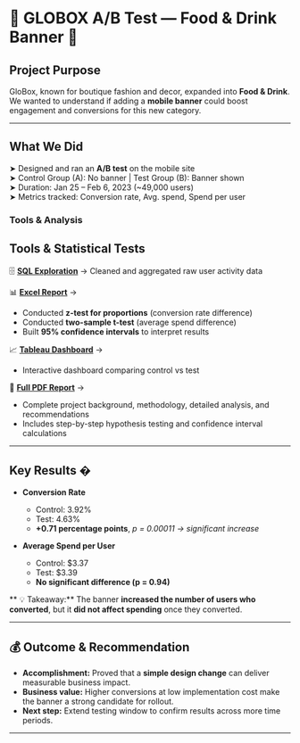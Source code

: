 

# 🚀 GLOBOX A/B Test — Food & Drink Banner 🚀

## Project Purpose  
GloBox, known for boutique fashion and decor, expanded into **Food & Drink**.  
We wanted to understand if adding a **mobile banner** could boost engagement and conversions for this new category.

---
## What We Did  
➤ Designed and ran an **A/B test** on the mobile site  
➤ Control Group (A): No banner | Test Group (B): Banner shown  
➤ Duration: Jan 25 – Feb 6, 2023 (~49,000 users)  
➤ Metrics tracked: Conversion rate, Avg. spend, Spend per user  

### Tools & Analysis  
## Tools & Statistical Tests  
🗄️ **[SQL Exploration](https://github.com/bagdatsarikas/GLOBOX-A-B-TEST/blob/main/globox.sql)** → Cleaned and aggregated raw user activity data  

📊 **[Excel Report](https://docs.google.com/spreadsheets/d/1e8rXeXXp22JJjLDBI9JC16uBNbAl4iaupVPovfFesZs/edit?usp=sharing)** →  
   - Conducted **z-test for proportions** (conversion rate difference)  
   - Conducted **two-sample t-test** (average spend difference)  
   - Built **95% confidence intervals** to interpret results  

📈 **[Tableau Dashboard](https://public.tableau.com/app/profile/bagdat.sarikas/viz/globax-abtesting/Dashboard3)** →  
   - Interactive dashboard comparing control vs test   

📄 **[Full PDF Report](./GLOBOX%20A_B%20TEST%20PROJECT.pdf)** →  
   - Complete project background, methodology, detailed analysis, and recommendations  
   - Includes step-by-step hypothesis testing and confidence interval calculations  

---

## Key Results �
- **Conversion Rate**  
  - Control: 3.92%  
  - Test: 4.63%  
  - **+0.71 percentage points**, *p = 0.00011 → significant increase*  

- **Average Spend per User**  
  - Control: $3.37  
  - Test: $3.39  
  - **No significant difference (p = 0.94)**  

** 💡 Takeaway:** The banner **increased the number of users who converted**, but it **did not affect spending** once they converted.

---

## 💰 Outcome & Recommendation  
- **Accomplishment:** Proved that a **simple design change** can deliver measurable business impact.  
- **Business value:** Higher conversions at low implementation cost make the banner a strong candidate for rollout.  
- **Next step:** Extend testing window to confirm results across more time periods.

---




